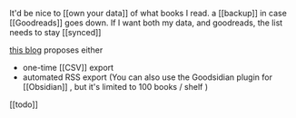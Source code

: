 It'd be nice to [[own your data]] of what books I read. 
a [[backup]] in case [[Goodreads]] goes down.
If I want both my data, and goodreads, the list needs to stay [[synced]]

[this blog](https://brainbaking.com/post/2021/11/exporting-goodreads-to-obsidian/) proposes either
- one-time [[CSV]] export 
- automated RSS export (You can also use the Goodsidian plugin for [[Obsidian]] , but it's limited to 100 books / shelf )

[[todo]]